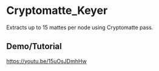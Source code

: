 # Cryptomatte_Keyer
Extracts up to 15 mattes per node using Cryptomatte pass.

## Demo/Tutorial
https://youtu.be/15uOsJDmhHw
